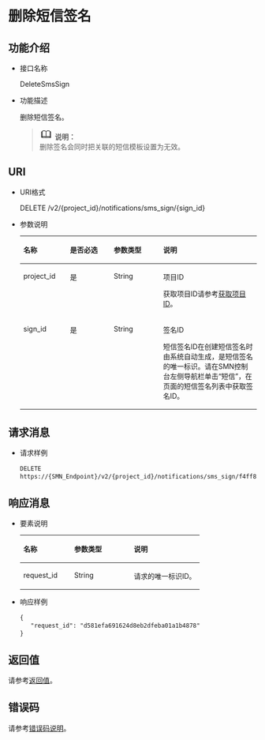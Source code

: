# 删除短信签名<a name="ZH-CN_TOPIC_0064366152"></a>

## 功能介绍<a name="section16887376172412"></a>

-   接口名称

    DeleteSmsSign

-   功能描述

    删除短信签名。

    >![](public_sys-resources/icon-note.gif) **说明：**   
    >删除签名会同时把关联的短信模板设置为无效。  


## URI<a name="section39501286172412"></a>

-   URI格式

    DELETE /v2/\{project\_id\}/notifications/sms\_sign/\{sign\_id\}

-   参数说明

    <a name="table10759171172412"></a>
    <table><thead align="left"><tr id="row3758146172412"><th class="cellrowborder" valign="top" width="19.650000000000002%" id="mcps1.1.5.1.1"><p id="p35974399172412"><a name="p35974399172412"></a><a name="p35974399172412"></a>名称</p>
    </th>
    <th class="cellrowborder" valign="top" width="18.5%" id="mcps1.1.5.1.2"><p id="p28245188172412"><a name="p28245188172412"></a><a name="p28245188172412"></a>是否必选</p>
    </th>
    <th class="cellrowborder" valign="top" width="20.87%" id="mcps1.1.5.1.3"><p id="p6158906172412"><a name="p6158906172412"></a><a name="p6158906172412"></a>参数类型</p>
    </th>
    <th class="cellrowborder" valign="top" width="40.98%" id="mcps1.1.5.1.4"><p id="p29109384172412"><a name="p29109384172412"></a><a name="p29109384172412"></a>说明</p>
    </th>
    </tr>
    </thead>
    <tbody><tr id="row61956815172412"><td class="cellrowborder" valign="top" width="19.650000000000002%" headers="mcps1.1.5.1.1 "><p id="p52446103172412"><a name="p52446103172412"></a><a name="p52446103172412"></a>project_id</p>
    </td>
    <td class="cellrowborder" valign="top" width="18.5%" headers="mcps1.1.5.1.2 "><p id="p20275927172412"><a name="p20275927172412"></a><a name="p20275927172412"></a>是</p>
    </td>
    <td class="cellrowborder" valign="top" width="20.87%" headers="mcps1.1.5.1.3 "><p id="p31737400172412"><a name="p31737400172412"></a><a name="p31737400172412"></a>String</p>
    </td>
    <td class="cellrowborder" valign="top" width="40.98%" headers="mcps1.1.5.1.4 "><p id="p66454087155444"><a name="p66454087155444"></a><a name="p66454087155444"></a>项目ID</p>
    <p id="p20592609172412"><a name="p20592609172412"></a><a name="p20592609172412"></a>获取项目ID请参考<a href="获取项目ID.md">获取项目ID</a>。</p>
    </td>
    </tr>
    <tr id="row46735962172412"><td class="cellrowborder" valign="top" width="19.650000000000002%" headers="mcps1.1.5.1.1 "><p id="p27516576172412"><a name="p27516576172412"></a><a name="p27516576172412"></a>sign_id</p>
    </td>
    <td class="cellrowborder" valign="top" width="18.5%" headers="mcps1.1.5.1.2 "><p id="p14250154172412"><a name="p14250154172412"></a><a name="p14250154172412"></a>是</p>
    </td>
    <td class="cellrowborder" valign="top" width="20.87%" headers="mcps1.1.5.1.3 "><p id="p13411808172412"><a name="p13411808172412"></a><a name="p13411808172412"></a>String</p>
    </td>
    <td class="cellrowborder" valign="top" width="40.98%" headers="mcps1.1.5.1.4 "><p id="p29491021155447"><a name="p29491021155447"></a><a name="p29491021155447"></a>签名ID</p>
    <p id="p12614700172412"><a name="p12614700172412"></a><a name="p12614700172412"></a>短信签名ID在创建短信签名时由系统自动生成，是短信签名的唯一标识。请在SMN控制台左侧导航栏单击“短信”，在页面的短信签名列表中获取签名ID。</p>
    </td>
    </tr>
    </tbody>
    </table>


## 请求消息<a name="section19818015172412"></a>

-   请求样例

    ```
    DELETE https://{SMN_Endpoint}/v2/{project_id}/notifications/sms_sign/f4ff88c7ccaf4ffba0c9aa149ab2aa14
    ```


## 响应消息<a name="section56759795172412"></a>

-   要素说明

    <a name="table13931849172412"></a>
    <table><thead align="left"><tr id="row60518243172412"><th class="cellrowborder" valign="top" width="28.310000000000002%" id="mcps1.1.4.1.1"><p id="p3030623172412"><a name="p3030623172412"></a><a name="p3030623172412"></a>名称</p>
    </th>
    <th class="cellrowborder" valign="top" width="33.239999999999995%" id="mcps1.1.4.1.2"><p id="p44153936172412"><a name="p44153936172412"></a><a name="p44153936172412"></a>参数类型</p>
    </th>
    <th class="cellrowborder" valign="top" width="38.45%" id="mcps1.1.4.1.3"><p id="p19699102172412"><a name="p19699102172412"></a><a name="p19699102172412"></a>说明</p>
    </th>
    </tr>
    </thead>
    <tbody><tr id="row61249135172412"><td class="cellrowborder" valign="top" width="28.310000000000002%" headers="mcps1.1.4.1.1 "><p id="p62232898172412"><a name="p62232898172412"></a><a name="p62232898172412"></a>request_id</p>
    </td>
    <td class="cellrowborder" valign="top" width="33.239999999999995%" headers="mcps1.1.4.1.2 "><p id="p7699986172412"><a name="p7699986172412"></a><a name="p7699986172412"></a>String</p>
    </td>
    <td class="cellrowborder" valign="top" width="38.45%" headers="mcps1.1.4.1.3 "><p id="p19719110172412"><a name="p19719110172412"></a><a name="p19719110172412"></a>请求的唯一标识ID。</p>
    </td>
    </tr>
    </tbody>
    </table>


-   响应样例

    ```
    {
       "request_id": "d581efa691624d8eb2dfeba01a1b4878"
    }
    ```


## 返回值<a name="section17250372172412"></a>

请参考[返回值](返回值.md)。

## 错误码<a name="section73211020122511"></a>

请参考[错误码说明](错误码说明.md)。

